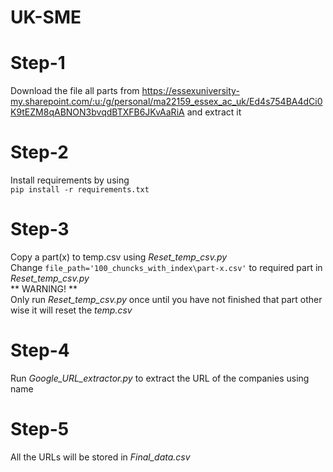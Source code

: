 # UK-SME

# Step-1
Download the file all parts from https://essexuniversity-my.sharepoint.com/:u:/g/personal/ma22159_essex_ac_uk/Ed4s754BA4dCi0K9tEZM8qABNON3bvqdBTXFB6JKvAaRiA and extract it

# Step-2
Install requirements by using 
<br />
```pip install -r requirements.txt```

# Step-3
Copy a part(x) to temp.csv using *Reset_temp_csv.py*
<br />
Change ```file_path='100_chuncks_with_index\part-x.csv'``` to required part in *Reset_temp_csv.py*
<br />
** WARNING! ** 
<br />
Only run *Reset_temp_csv.py* once until you have not finished that part other wise it will reset the *temp.csv*

# Step-4
Run *Google_URL_extractor.py* to extract the URL of the companies using name

# Step-5
All the URLs will be stored in *Final_data.csv* 
